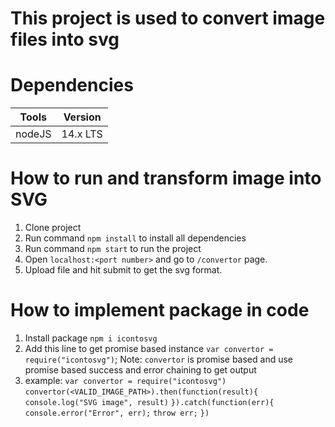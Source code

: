 # This project is used to convert image files into svg

# Dependencies
| Tools | Version 
|------ | ------- 
| nodeJS | 14.x LTS

# How to run and transform image into SVG
1. Clone project
2. Run command `npm install` to install all dependencies
2. Run command `npm start` to run the project
3. Open `localhost:<port number>` and go to `/convertor` page.
4. Upload file and hit submit to get the svg format.

# How to implement package in code
1. Install package `npm i icontosvg`
2. Add this line to get promise based instance `var convertor = require("icontosvg")`;
Note: `convertor` is promise based and use promise based success and error chaining to get output
3. example:
`var convertor = require("icontosvg")`
`convertor(<VALID_IMAGE_PATH>).then(function(result){`
  `console.log("SVG image", result)`
`}).catch(function(err){`
  `console.error("Error", err);`
  `throw err;`
`})`